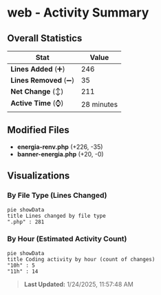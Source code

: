 # web - Activity Summary 

## Overall Statistics

| Stat                   | Value                                                             |
| ---------------------- | ----------------------------------------------------------------- |
| **Lines Added** (➕)   | 246                                          |
| **Lines Removed** (➖) | 35                                        |
| **Net Change** (↕)    | 211                |
| **Active Time** (⌚)   | 28 minutes |


## Modified Files
- **energia-renv.php** (+226, -35)
- **banner-energia.php** (+20, -0)

## Visualizations

### By File Type (Lines Changed)

```mermaid
pie showData
title Lines changed by file type
".php" : 281
```

### By Hour (Estimated Activity Count)

```mermaid
pie showData
title Coding activity by hour (count of changes)
"10h" : 5
"11h" : 14
```


> **Last Updated:** 1/24/2025, 11:57:48 AM